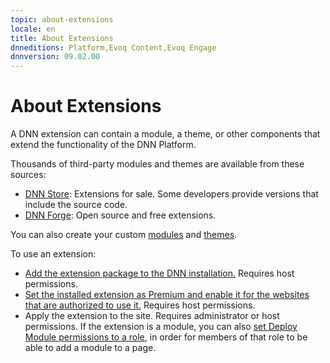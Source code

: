 ```yaml
---
topic: about-extensions
locale: en
title: About Extensions
dnneditions: Platform,Evoq Content,Evoq Engage
dnnversion: 09.02.00
---
```


# About Extensions

A DNN extension can contain a module, a theme, or other components that extend the functionality of the DNN Platform.

Thousands of third-party modules and themes are available from these sources:

*   [DNN Store](http://store.dnnsoftware.com): Extensions for sale. Some developers provide versions that include the source code.
*   [DNN Forge](http://www.DNNSoftware.com/Forge): Open source and free extensions.

You can also create your custom [modules](xref:create-module) and [themes](xref:create-theme).

To use an extension:

*   [Add the extension package to the DNN installation.](install-extension) Requires host permissions.
*   [Set the installed extension as Premium and enable it for the websites that are authorized to use it.](manage-premium-module) Requires host permissions.
*   Apply the extension to the site. Requires administrator or host permissions. If the extension is a module, you can also [set Deploy Module permissions to a role](allow-module-use), in order for members of that role to be able to add a module to a page.